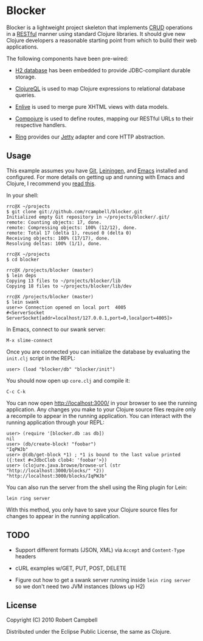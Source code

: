 # Blocker

Blocker is a lightweight project skeleton that implements [CRUD](http://en.wikipedia.org/wiki/Create,_read,_update_and_delete)
operations in a
[RESTful](http://en.wikipedia.org/wiki/Representational_State_Transfer)
manner using standard Clojure libraries. It should give new Clojure developers a reasonable starting point from
which to build their web applications.

The following components have been pre-wired:

* [H2 database](http://www.h2database.com/) has been embedded to provide JDBC-compliant durable storage.

* [ClojureQL](http://clojureql.org/) is used to map Clojure
  expressions to relational database queries.

* [Enlive](https://github.com/cgrand/enlive/wiki) is used to merge pure XHTML views with data models.

* [Compojure](https://github.com/weavejester/compojure/wiki) is used to define routes, mapping our RESTful URLs to their respective handlers.

* [Ring](https://github.com/mmcgrana/ring/wiki) provides our
  [Jetty](http://jetty.codehaus.org/jetty/) adapter and core HTTP abstraction.

## Usage

This example assumes you have [Git](http://git-scm.com/),
[Leiningen](https://github.com/technomancy/leiningen/blob/master/README.md),
and [Emacs](http://www.gnu.org/software/emacs/) installed and
configured. For more details on getting up and running with Emacs and
Clojure, I recommend you [read this]().

In your shell:

    rrc@X ~/projects
    $ git clone git://github.com/rcampbell/blocker.git
    Initialized empty Git repository in ~/projects/blocker/.git/
    remote: Counting objects: 17, done.
    remote: Compressing objects: 100% (12/12), done.
    remote: Total 17 (delta 1), reused 0 (delta 0)
    Receiving objects: 100% (17/17), done.
    Resolving deltas: 100% (1/1), done.

    rrc@X ~/projects
    $ cd blocker

    rrc@X /projects/blocker (master)
    $ lein deps
    Copying 13 files to ~/projects/blocker/lib
    Copying 18 files to ~/projects/blocker/lib/dev
    
    rrc@X /projects/blocker (master)
    $ lein swank
    user=> Connection opened on local port  4005
    #<ServerSocket ServerSocket[addr=localhost/127.0.0.1,port=0,localport=4005]>
    
In Emacs, connect to our swank server:

    M-x slime-connect
    
Once you are connected you can initialize the database by evaluating
the `init.clj` script in the REPL:

    user> (load "blocker/db" "blocker/init")
    
You should now open up `core.clj` and compile it:

    C-c C-k
    
You can now open [http://localhost:3000/](http://localhost:3000/) in
your browser to see the running application. Any changes you make to
your Clojure source files require only a recompile to appear in the
running application. You can interact with the running
application through your REPL:

    user> (require '[blocker.db :as db])
    nil
    user> (db/create-block! "foobar")
    "IqPWJb"
    user> @(db/get-block *1) ; *1 is bound to the last value printed
    ({:text #<JdbcClob clob4: 'foobar'>})
    user> (clojure.java.browse/browse-url (str "http://localhost:3000/blocks/" *2))
    "http://localhost:3000/blocks/IqPWJb"    

You can also run the server from the shell using the Ring plugin for
Lein:

    lein ring server
    
With this method, you only have to save your Clojure source files for
changes to appear in the running application.

## TODO

* Support different formats (JSON, XML) via `Accept` and
  `Content-Type` headers
  
* cURL examples w/GET, PUT, POST, DELETE

* Figure out how to get a swank server running inside `lein ring
  server` so we don't need two JVM instances (blows up H2)

## License

Copyright (C) 2010 Robert Campbell

Distributed under the Eclipse Public License, the same as Clojure.
